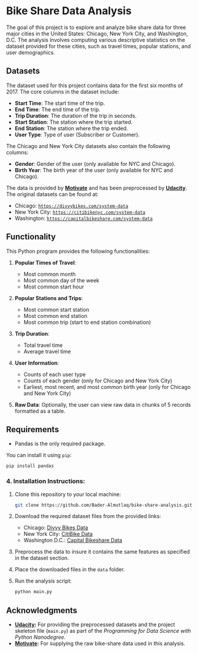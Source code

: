 # Bike Share Data Analysis

The goal of this project is to explore and analyze bike share data for three major cities in the United States: Chicago, New York City, and Washington, D.C. The analysis involves computing various descriptive statistics on the dataset provided for these cities, such as travel times, popular stations, and user demographics.

## Datasets
The dataset used for this project contains data for the first six months of 2017. The core columns in the dataset include:

- **Start Time**: The start time of the trip.
- **End Time**: The end time of the trip.
- **Trip Duration**: The duration of the trip in seconds.
- **Start Station**: The station where the trip started.
- **End Station**: The station where the trip ended.
- **User Type**: Type of user (Subscriber or Customer).

The Chicago and New York City datasets also contain the following columns:
- **Gender**: Gender of the user (only available for NYC and Chicago).
- **Birth Year**: The birth year of the user (only available for NYC and Chicago).

The data is provided by [**Motivate**](https://www.motivateco.com) and has been preprocessed by [**Udacity**](https://www.udacity.com). The original datasets can be found at:
- Chicago: [`https://divvybikes.com/system-data`](https://divvybikes.com/system-data)
- New York City: [`https://citibikenyc.com/system-data`](https://citibikenyc.com/system-data)
- Washington: [`https://capitalbikeshare.com/system-data`](https://capitalbikeshare.com/system-data)

## Functionality

This Python program provides the following functionalities:

1. **Popular Times of Travel**:
   - Most common month
   - Most common day of the week
   - Most common start hour

2. **Popular Stations and Trips**:
   - Most common start station
   - Most common end station
   - Most common trip (start to end station combination)

3. **Trip Duration**:
   - Total travel time
   - Average travel time

4. **User Information**:
   - Counts of each user type
   - Counts of each gender (only for Chicago and New York City)
   - Earliest, most recent, and most common birth year (only for Chicago and New York City)

5. **Raw Data**: Optionally, the user can view raw data in chunks of 5 records formatted as a table.

## Requirements
- Pandas is the only required package.

You can install it using `pip`:
```bash
pip install pandas
```

### 4. **Installation Instructions**:

1. Clone this repository to your local machine:
   ```bash
   git clone https://github.com/Bader-Almutlaq/bike-share-analysis.git
   ```
2. Download the required dataset files from the provided links:
   - Chicago: [Divvy Bikes Data](https://divvybikes.com/system-data)
   - New York City: [CitiBike Data](https://citibikenyc.com/system-data)
   - Washington D.C.: [Capital Bikeshare Data](https://capitalbikeshare.com/system-data)

3. Preprocess the data to insure it contains the same features as specified in the dataset section.
4. Place the downloaded files in the `data` folder.
5. Run the analysis script:
   ```bash
   python main.py
   ```

## Acknowledgments

- **[Udacity](https://www.udacity.com/):** For providing the preprocessed datasets and the project skeleton file (`main.py`) as part of the *Programming for Data Science with Python Nanodegree*.
- **[Motivate](https://www.motivateco.com/):** For supplying the raw bike-share data used in this analysis.
